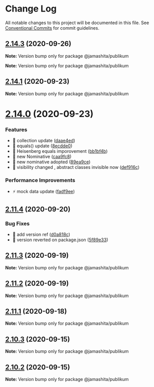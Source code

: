 # Change Log

All notable changes to this project will be documented in this file.
See [Conventional Commits](https://conventionalcommits.org) for commit guidelines.

## [2.14.3](https://github.com/jamashita/publikum/compare/v2.14.2...v2.14.3) (2020-09-26)

**Note:** Version bump only for package @jamashita/publikum







**Note:** Version bump only for package @jamashita/publikum





## [2.14.1](https://github.com/jamashita/publikum/compare/v2.14.0...v2.14.1) (2020-09-23)

**Note:** Version bump only for package @jamashita/publikum





# [2.14.0](https://github.com/jamashita/publikum/compare/v2.11.4...v2.14.0) (2020-09-23)


### Features

* 🎸 collection update ([daae4ed](https://github.com/jamashita/publikum/commit/daae4ed159eaf0f8cafe31853805798fae7dc3aa))
* 🎸 equals() update ([8ecdde0](https://github.com/jamashita/publikum/commit/8ecdde0d52998364e7c42ebe6f5ceb88ecbd9ec2))
* 🎸 Heisenberg equals imporovement ([bb1bf4b](https://github.com/jamashita/publikum/commit/bb1bf4b4304be5d138c487bb6dbfd2ade355b5cb))
* 🎸 new Nominative ([caa9fc8](https://github.com/jamashita/publikum/commit/caa9fc890b4b5ed183296d648c57dff2fc505ceb))
* 🎸 new nominative adopted ([89ea9ce](https://github.com/jamashita/publikum/commit/89ea9ce6741355bb61b919dbb629c6938b8c8e56))
* 🎸 visibility changed , abstract classes invisible now ([def916c](https://github.com/jamashita/publikum/commit/def916c5749c7c4c5a7863d7a959b047c1638742))


### Performance Improvements

* ⚡️ mock data update ([fadf9ee](https://github.com/jamashita/publikum/commit/fadf9eedc03f97ad887f4ff893b3c1e1a4325840))





## [2.11.4](https://github.com/jamashita/publikum/compare/v2.11.3...v2.11.4) (2020-09-20)


### Bug Fixes

* 🐛 add version ref ([d0a818c](https://github.com/jamashita/publikum/commit/d0a818c69a44fa9f492c57cfa984c0942d55ebf0))
* 🐛 version reverted on package.json ([5f89e33](https://github.com/jamashita/publikum/commit/5f89e3314796cefe658c8898479c5ed4b7ffd493))





## [2.11.3](https://github.com/jamashita/publikum/compare/v2.12.0...v2.11.3) (2020-09-19)

**Note:** Version bump only for package @jamashita/publikum





## [2.11.2](https://github.com/jamashita/publikum/compare/v2.12.0...v2.11.2) (2020-09-19)

**Note:** Version bump only for package @jamashita/publikum





## [2.11.1](https://github.com/jamashita/publikum/compare/v2.11.0...v2.11.1) (2020-09-18)

**Note:** Version bump only for package @jamashita/publikum





## [2.10.3](https://github.com/jamashita/publikum/compare/v2.10.2...v2.10.3) (2020-09-15)

**Note:** Version bump only for package @jamashita/publikum





## [2.10.2](https://github.com/jamashita/publikum/compare/v2.10.1...v2.10.2) (2020-09-15)

**Note:** Version bump only for package @jamashita/publikum
